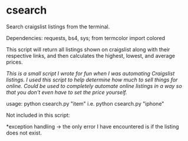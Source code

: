 # csearch
Search craigslist listings from the terminal. 

Dependencies:   requests, bs4, sys; from termcolor import colored

This script will return all listings shown on craigslist along with 
their respective links, and then calculates the highest, lowest, 
and average prices.

*This is a small script I wrote for fun when I was automating Craigslist listings. 
I used this script to help determine how much to sell things for online. 
Could be used to completely automate online listings in a way so that you don't even 
have to set the price yourself.*


usage:    python csearch.py "item"
i.e.      python csearch.py "iphone"


Not included in this script:

*exception handling -> the only error I have encountered is if the listing does not exist.



